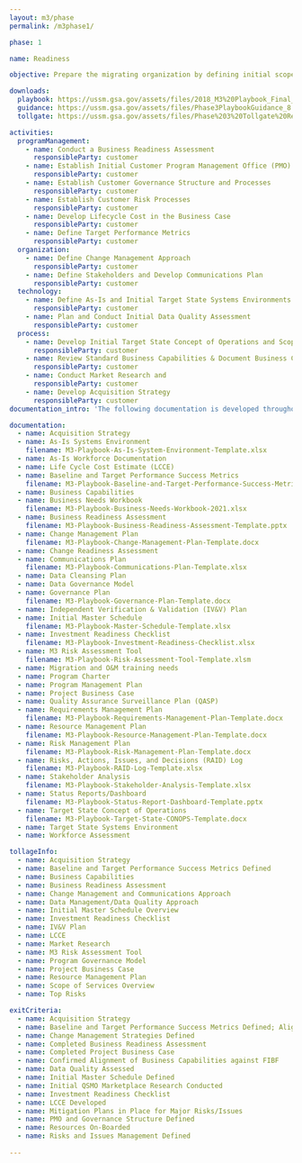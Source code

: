 ```yaml
---
layout: m3/phase
permalink: /m3phase1/

phase: 1

name: Readiness

objective: Prepare the migrating organization by defining initial scope of services and customer governance for the modernization effort.

downloads:
  playbook: https://ussm.gsa.gov/assets/files/2018_M3%20Playbook_Final_Phase%203.pdf
  guidance: https://ussm.gsa.gov/assets/files/Phase3PlaybookGuidance_8.30.18FINAL.pdf
  tollgate: https://ussm.gsa.gov/assets/files/Phase%203%20Tollgate%20Review8.30.18.pptx

activities:
  programManagement:
    - name: Conduct a Business Readiness Assessment 
      responsibleParty: customer
    - name: Establish Initial Customer Program Management Office (PMO) Processes
      responsibleParty: customer
    - name: Establish Customer Governance Structure and Processes
      responsibleParty: customer
    - name: Establish Customer Risk Processes
      responsibleParty: customer
    - name: Develop Lifecycle Cost in the Business Case
      responsibleParty: customer
    - name: Define Target Performance Metrics
      responsibleParty: customer
  organization:
    - name: Define Change Management Approach
      responsibleParty: customer
    - name: Define Stakeholders and Develop Communications Plan
      responsibleParty: customer
  technology:
    - name: Define As-Is and Initial Target State Systems Environments
      responsibleParty: customer
    - name: Plan and Conduct Initial Data Quality Assessment
      responsibleParty: customer
  process:
    - name: Develop Initial Target State Concept of Operations and Scope of Services
      responsibleParty: customer
    - name: Review Standard Business Capabilities & Document Business Capabilities
      responsibleParty: customer
    - name: Conduct Market Research and
      responsibleParty: customer
    - name: Develop Acquisition Strategy
      responsibleParty: customer
documentation_intro: 'The following documentation is developed throughout Phase 1 and is used to inform the <a href="/assets/files/Phase 1 Progress Review.pptx">Phase 1 Progress Review</a> discussion: the <a href="/assets/files/M3-Services-Tailoring-Guide.xlsx">M3 Services Tailoring Guide</a> for transaction services, Investment Readiness Checklist, Business Readiness Assessment, and Project Business Case.'

documentation:
  - name: Acquisition Strategy
  - name: As-Is Systems Environment
    filename: M3-Playbook-As-Is-System-Environment-Template.xlsx
  - name: As-Is Workforce Documentation 
  - name: Life Cycle Cost Estimate (LCCE)
  - name: Baseline and Target Performance Success Metrics
    filename: M3-Playbook-Baseline-and-Target-Performance-Success-Metrics.pptx
  - name: Business Capabilities
  - name: Business Needs Workbook
    filename: M3-Playbook-Business-Needs-Workbook-2021.xlsx
  - name: Business Readiness Assessment
    filename: M3-Playbook-Business-Readiness-Assessment-Template.pptx
  - name: Change Management Plan 
    filename: M3-Playbook-Change-Management-Plan-Template.docx
  - name: Change Readiness Assessment
  - name: Communications Plan
    filename: M3-Playbook-Communications-Plan-Template.xlsx
  - name: Data Cleansing Plan
  - name: Data Governance Model
  - name: Governance Plan
    filename: M3-Playbook-Governance-Plan-Template.docx
  - name: Independent Verification & Validation (IV&V) Plan
  - name: Initial Master Schedule
    filename: M3-Playbook-Master-Schedule-Template.xlsx
  - name: Investment Readiness Checklist
    filename: M3-Playbook-Investment-Readiness-Checklist.xlsx
  - name: M3 Risk Assessment Tool
    filename: M3-Playbook-Risk-Assessment-Tool-Template.xlsm
  - name: Migration and O&M training needs
  - name: Program Charter
  - name: Program Management Plan
  - name: Project Business Case
  - name: Quality Assurance Surveillance Plan (QASP)
  - name: Requirements Management Plan
    filename: M3-Playbook-Requirements-Management-Plan-Template.docx
  - name: Resource Management Plan
    filename: M3-Playbook-Resource-Management-Plan-Template.docx
  - name: Risk Management Plan
    filename: M3-Playbook-Risk-Management-Plan-Template.docx
  - name: Risks, Actions, Issues, and Decisions (RAID) Log
    filename: M3-Playbook-RAID-Log-Template.xlsx
  - name: Stakeholder Analysis
    filename: M3-Playbook-Stakeholder-Analysis-Template.xlsx
  - name: Status Reports/Dashboard
    filename: M3-Playbook-Status-Report-Dashboard-Template.pptx
  - name: Target State Concept of Operations
    filename: M3-Playbook-Target-State-CONOPS-Template.docx
  - name: Target State Systems Environment
  - name: Workforce Assessment

tollageInfo:
  - name: Acquisition Strategy
  - name: Baseline and Target Performance Success Metrics Defined
  - name: Business Capabilities
  - name: Business Readiness Assessment
  - name: Change Management and Communications Approach
  - name: Data Management/Data Quality Approach
  - name: Initial Master Schedule Overview
  - name: Investment Readiness Checklist
  - name: IV&V Plan
  - name: LCCE
  - name: Market Research
  - name: M3 Risk Assessment Tool
  - name: Program Governance Model
  - name: Project Business Case
  - name: Resource Management Plan
  - name: Scope of Services Overview
  - name: Top Risks

exitCriteria:
  - name: Acquisition Strategy
  - name: Baseline and Target Performance Success Metrics Defined; Aligned with Performance Framework
  - name: Change Management Strategies Defined
  - name: Completed Business Readiness Assessment
  - name: Completed Project Business Case
  - name: Confirmed Alignment of Business Capabilities against FIBF
  - name: Data Quality Assessed
  - name: Initial Master Schedule Defined
  - name: Initial QSMO Marketplace Research Conducted
  - name: Investment Readiness Checklist
  - name: LCCE Developed
  - name: Mitigation Plans in Place for Major Risks/Issues
  - name: PMO and Governance Structure Defined
  - name: Resources On-Boarded
  - name: Risks and Issues Management Defined
  
---
```

